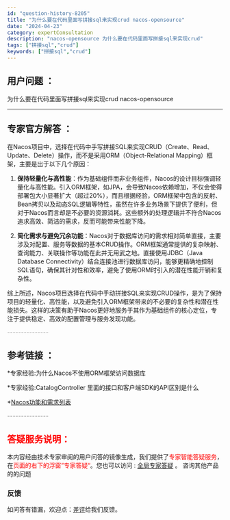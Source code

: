 ```yaml
---
id: "question-history-8205"
title: "为什么要在代码里面写拼接sql来实现crud nacos-opensource"
date: "2024-04-23"
category: expertConsultation
description: "nacos-opensource 为什么要在代码里面写拼接sql来实现crud"
tags: ["拼接sql","crud"]
keywords: ["拼接sql","crud"]
---
```


## 用户问题 ： 
 为什么要在代码里面写拼接sql来实现crud nacos-opensource 

---------------
## 专家官方解答 ：

在Nacos项目中，选择在代码中手写拼接SQL来实现CRUD（Create、Read、Update、Delete）操作，而不是采用ORM（Object-Relational Mapping）框架，主要是出于以下几个原因：

1. **保持轻量化与高性能**：作为基础组件而非业务组件，Nacos的设计目标强调轻量化与高性能。引入ORM框架，如JPA，会导致Nacos依赖增加，不仅会使得部署包大小显著扩大（超过20%），而且根据经验，ORM框架中包含的反射、Bean拷贝以及动态SQL逻辑等特性，虽然在许多业务场景下提供了便利，但对于Nacos而言却是不必要的资源消耗。这些额外的处理逻辑并不符合Nacos追求高效、简洁的需求，反而可能带来性能下降。

2. **简化需求与避免冗余功能**：Nacos对于数据库访问的需求相对简单直接，主要涉及对配置、服务等数据的基本CRUD操作。ORM框架通常提供的复杂映射、查询能力、关联操作等功能在此并无用武之地。直接使用JDBC（Java Database Connectivity）结合连接池进行数据库访问，能够更精确地控制SQL语句，确保其针对性和效率，避免了使用ORM时引入的潜在性能开销和复杂性。

综上所述，Nacos项目选择在代码中手动拼接SQL来实现CRUD操作，是为了保持项目的轻量化、高性能，以及避免引入ORM框架带来的不必要的复杂性和潜在性能损失。这样的决策有助于Nacos更好地服务于其作为基础组件的核心定位，专注于提供稳定、高效的配置管理与服务发现功能。


<font color="#949494">---------------</font> 


## 参考链接 ：

*专家经验:为什么Nacos不使用ORM框架访问数据库 
 
 *专家经验:CatalogController 里面的接口和客户端SDK的API区别是什么 
 
 *[Nacos功能和需求列表](https://nacos.io/docs/latest/archive/feature-list)


 <font color="#949494">---------------</font> 
 


## <font color="#FF0000">答疑服务说明：</font> 

本内容经由技术专家审阅的用户问答的镜像生成，我们提供了<font color="#FF0000">专家智能答疑服务</font>，在<font color="#FF0000">页面的右下的浮窗”专家答疑“</font>。您也可以访问 : [全局专家答疑](https://opensource.alibaba.com/chatBot) 。 咨询其他产品的的问题

### 反馈
如问答有错漏，欢迎点：[差评](https://ai.nacos.io/user/feedbackByEnhancerGradePOJOID?enhancerGradePOJOId=11525)给我们反馈。
